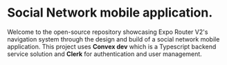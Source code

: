# Social Network mobile application.
Welcome to the open-source repository showcasing Expo Router V2's navigation system through the design and build of a social network mobile application. This project uses **Convex dev** which is a Typescript backend service solution and **Clerk** for authentication and user management. 
